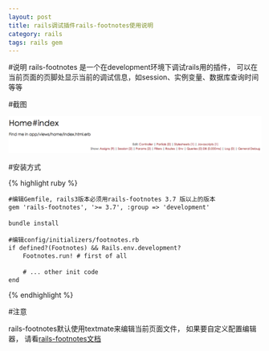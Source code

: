 ```yaml
---
layout: post
title: rails调试插件rails-footnotes使用说明
category: rails
tags: rails gem
---
```


#说明
rails-footnotes 是一个在development环境下调试rails用的插件， 可以在当前页面的页脚处显示当前的调试信息，如session、实例变量、数据库查询时间等等

#截图

![rails-footnotes](/assets/attachments/rails-footnotes.png)

#安装方式

{% highlight ruby %}
	
	#编辑Gemfile, rails3版本必须用rails-footnotes 3.7 版以上的版本
	gem 'rails-footnotes', '>= 3.7', :group => 'development' 
	
	bundle install
	
	#编辑config/initializers/footnotes.rb
	if defined?(Footnotes) && Rails.env.development?
	    Footnotes.run! # first of all

	    # ... other init code
	end
{% endhighlight %}

#注意

rails-footnotes默认使用textmate来编辑当前页面文件， 如果要自定义配置编辑器， 请看[rails-footnotes文档](http://rubydoc.info/gems/rails-footnotes/3.7.4/file/README.rdoc)